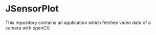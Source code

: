 # JSensorPlot



This repository contains an application which fetches video data of a camera with openCV.

